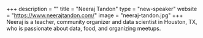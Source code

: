 +++
description = ""
title = "Neeraj Tandon"
type = "new-speaker"
website = "https://www.neerajtandon.com/"
image = "neeraj-tandon.jpg"
+++
Neeraj is a teacher, community organizer and data scientist in Houston, TX, who is passionate about data, food, and organizing meetups.